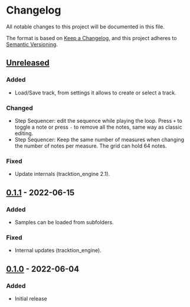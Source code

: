 # Changelog

All notable changes to this project will be documented in this file.

The format is based on [Keep a Changelog](https://keepachangelog.com/en/1.1.0/),
and this project adheres to
[Semantic Versioning](https://semver.org/spec/v2.0.0.html).

## [Unreleased]

### Added

- Load/Save track, from settings it allows to create or select a track.

### Changed

- Step Sequencer: edit the sequence while playing the loop. Press `+` to toggle
  a note or press `-` to remove all the notes, same way as classic editing.
- Step Sequencer: Keep the same number of measures when changing the number of
  notes per measure. The grid can hold 64 notes.

### Fixed

- Update internals (tracktion_engine 2.1).

## [0.1.1] - 2022-06-15

### Added

- Samples can be loaded from subfolders.

### Fixed

- Internal updates (tracktion_engine).

## [0.1.0] - 2022-06-04

### Added

- Initial release

[unreleased]:
  https://github.com/FundamentalFrequency/LMN-3-DAW/compare/v0.1.1...HEAD
[0.1.1]:
  https://github.com/FundamentalFrequency/LMN-3-DAW/compare/v0.1.0...v0.1.1
[0.1.0]: https://github.com/FundamentalFrequency/LMN-3-DAW/releases/tag/v0.1.0
